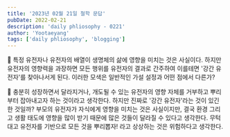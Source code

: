 ```yaml
---
title: '2023년 02월 21일 철학 문답'
pubDate: 2022-02-21
description: 'daily phliosophy - 0221'
author: 'Yootaeyang'
tags: ['daily phliosophy', 'blogging']
---
```


🤔 특정 유전자나 유전자의 배열이 생명체의 삶에 영향을 미치는 것은 사실이다. 하지만 유전자의 영향력을 과장하면 모든 행위를 유전자의 결과로 간주하여 이를테면 '강간 유전자'를 찾아나서게 된다. 이러한 모색은 일반적인 가설 설정과 어떤 점에서 다른가?

📢 충분히 성장하면서 달라지거나, 개도될 수 있는 유전자의 영향 자체를 거부하고 뿌리부터 잡아내고자 하는 것이라고 생각한다. 하지만 진짜로 '강간 유전자'라는 것이 있긴 한 것일까? 부모의 유전자가 자식에게 영향을 미치는 것은 사실이지만, 결국 환경 그리고 생활 태도에 영향을 많이 받기 때문에 많은 것들이 달라질 수 있다고 생각한다. 무턱대고 유전자를 기반으로 모든 것을 뿌리뽑자! 라고 상상하는 것은 위험하다고 생각한다.
